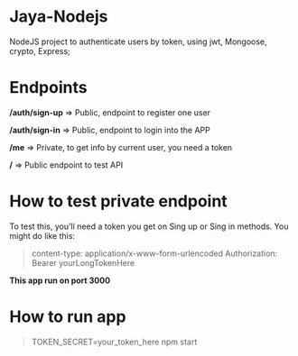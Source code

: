 # Jaya-Nodejs
NodeJS project to authenticate users by token, using jwt, Mongoose, crypto, Express; 

# Endpoints

**/auth/sign-up** => Public, endpoint to register one user

**/auth/sign-in** => Public, endpoint to login into the APP

**/me** => Private, to get info by current user, you need a token

**/** => Public endpoint to test API

# How to test private endpoint

To test this, you'll need a token you get on Sing up or Sing in methods. You might do like this:

> content-type: application/x-www-form-urlencoded
Authorization: Bearer yourLongTokenHere

**This app run on port 3000**

# How to run app

> TOKEN_SECRET=your_token_here npm start
